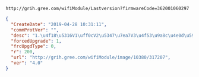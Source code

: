 `http://grih.gree.com/wifiModule/Lastversion?firmwareCode=362001060297`

```json
{
  "CreateDate": "2019-04-28 10:31:11",
  "commProtVer": "",
  "desc": "1.\u4f18\u5316V1\uff0cV2\u5347\u7ea7V3\u4f53\u9a8c\u4e0d\u597d\u7684\u95ee\u9898\uff1b2.\u53bb\u6389\u73af\u5883\u6e29\u5ea6\u4e0a\u62a5\uff1b3.V2\u7684UDP\u901a\u8baf\u5347\u7ea7\u4e3aV4\u7684TCP\uff1b4.\u4f18\u5316\u8ba1\u65f6\u5668\u3002",
  "forcedUpgrade": 1,
  "frcUpgdType": 0,
  "r": 200,
  "url": "http://grih.gree.com/wifiModule/image/10380/317207",
  "ver": "4.0"
}
```